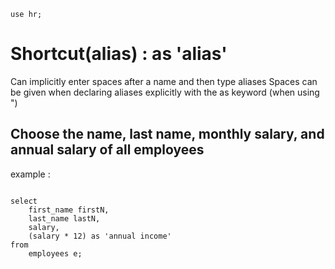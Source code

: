 <pre><code>use hr;</code></pre>

# Shortcut(alias) : as 'alias'
Can implicitly enter spaces after a name and then type aliases
Spaces can be given when declaring aliases explicitly with the as keyword (when using ")

## Choose the name, last name, monthly salary, and annual salary of all employees
example :
<pre>
<code>
select
	first_name firstN,
	last_name lastN,
	salary,
	(salary * 12) as 'annual income'
from
	employees e;
</code>
</pre>
